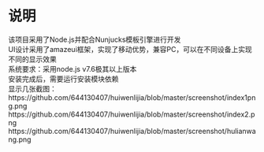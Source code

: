 <h1>说明</h1>
<div>该项目采用了Node.js并配合Nunjucks模板引擎进行开发</div>
<div>UI设计采用了amazeui框架，实现了移动优势，兼容PC，可以在不同设备上实现不同的显示效果</div>
<div>系统要求：采用node.js v7.6极其以上版本</div>
<div>安装完成后，需要运行安装模块依赖</div>
<div>显示几张截图：</div>
https://github.com/644130407/huiwenlijia/blob/master/screenshot/index1png.png
https://github.com/644130407/huiwenlijia/blob/master/screenshot/index2.png
https://github.com/644130407/huiwenlijia/blob/master/screenshot/hulianwang.png
